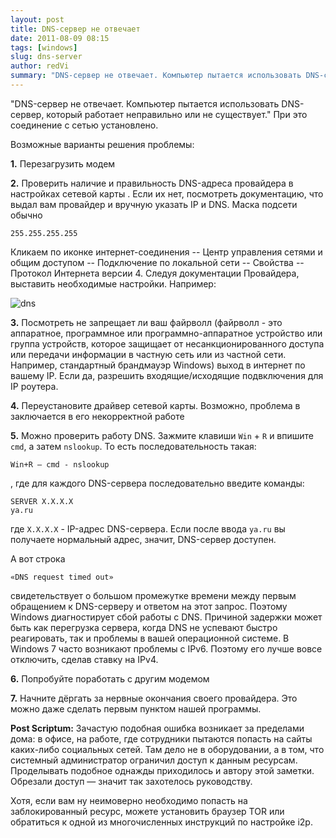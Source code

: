 ```yaml
---
layout: post
title: DNS-сервер не отвечает
date: 2011-08-09 08:15
tags: [windows]
slug: dns-server
author: redVi
summary: "DNS-сервер не отвечает. Компьютер пытается использовать DNS-сервер, который работает неправильно или не существует. При это соединение с сетью установлено."
---
```


"DNS-сервер не отвечает. Компьютер пытается использовать DNS-сервер, который работает неправильно или не существует." При это соединение с сетью установлено.

Возможные варианты решения проблемы:

<b>1.</b> Перезагрузить модем

<b>2.</b> Проверить наличие и правильность DNS-адреса провайдера в настройках сетевой карты . Если их нет, посмотреть документацию, что выдал вам провайдер и вручную указать IP и DNS. Маска подсети обычно

```
255.255.255.255
```

Кликаем по иконке интернет-соединения -- Центр управления сетями и общим доступом -- Подключение по локальной сети -- Свойства -- Протокол Интернета версии 4. Следуя документации Провайдера, выставить необходимые настройки. Например:

![dns](http://1.bp.blogspot.com/-eHLB643jaUM/UDyZ5jYnYtI/AAAAAAAABMo/Z4jV_jglGqY/s1600/TCP-IP.png)

<b>3.</b> Посмотреть не запрещает ли ваш файрволл (файрволл - это аппаратное, программное или программно-аппаратное устройство или группа устройств, которое защищает от несанкционированного доступа или передачи информации в частную сеть или из частной сети. Например, стандартный брандмауэр Windows) выход в интернет по вашему IP. Если да, разрешить входящие/исходящие подвключения для IP роутера.


<b>4.</b> Переустановите драйвер сетевой карты. Возможно, проблема в заключается в его некорректной работе

<b>5.</b> Можно проверить работу DNS. Зажмите клавиши `Win` + `R` и впишите `cmd`, а затем `nslookup`. То есть последовательность такая:

```
Win+R – cmd - nslookup
```

 , где для каждого DNS-сервера последовательно введите команды:

```
SERVER X.X.X.X
ya.ru
```

где `Х.Х.Х.Х` - IP-адрес DNS-сервера. Если после ввода `ya.ru` вы получаете нормальный адрес, значит, DNS-сервер доступен.

А вот строка

`«DNS request timed out»`

свидетельствует о большом промежутке времени между первым обращением к DNS-серверу и ответом на этот запрос. Поэтому Windows диагностирует сбой работы с DNS.
Причиной задержки может быть как перегрузка сервера, когда DNS не успевают быстро реагировать, так и проблемы в вашей операционной системе. В Windows 7 часто возникают проблемы с IPv6. Поэтому его лучше вовсе отключить, сделав ставку на IPv4.

<b>6.</b> Попробуйте поработать с другим модемом

<b>7.</b> Начните дёргать за нервные окончания своего провайдера. Это можно даже сделать первым пунктом нашей программы.

<b>Post Scriptum:</b> Зачастую подобная ошибка возникает за пределами дома: в офисе, на работе, где сотрудники пытаются попасть на сайты каких-либо социальных сетей. Там дело не в оборудовании, а в том, что системный администратор ограничил доступ к данным ресурсам. Проделывать подобное однажды приходилось и автору этой заметки. Обрезали доступ &mdash; значит так захотелось руководству.

Хотя, если вам ну неимоверно необходимо попасть на заблокированный ресурс, можете установить браузер TOR или обратиться к одной из многочисленных инструкций по настройке i2p.
